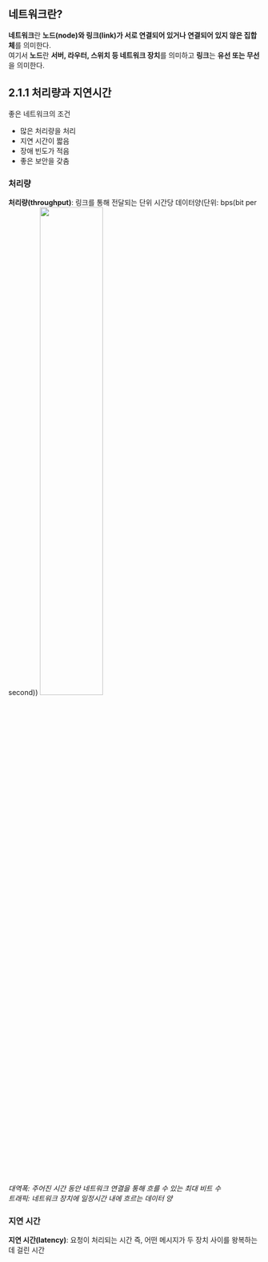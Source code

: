 ## 네트워크란?
**네트워크**란 **노드(node)와 링크(link)가 서로 연결되어 있거나 연결되어 있지 않은 집합체**를 의미한다.  
여기서 **노드**란 **서버, 라우터, 스위치 등 네트워크 장치**를 의미하고 **링크**는 **유선 또는 무선**을 의미한다.

## 2.1.1 처리량과 지연시간
좋은 네트워크의 조건
- 많은 처리량을 처리
- 지연 시간이 짧음
- 장애 빈도가 적음
- 좋은 보안을 갖춤

### 처리량
**처리량(throughput)**: 링크를 통해 전달되는 단위 시간당 데이터양(단위: bps(bit per second)) 
<img src="https://user-images.githubusercontent.com/91110192/197130510-3a527ba3-a22e-4289-90fe-eaead56ca97c.png" width="50%">  
_대역폭: 주어진 시간 동안 네트워크 연결을 통해 흐를 수 있는 최대 비트 수  
트래픽: 네트워크 장치에 일정시간 내에 흐르는 데이터 양_

### 지연 시간
**지연 시간(latency)**: 요청이 처리되는 시간 즉, 어떤 메시지가 두 장치 사이를 왕복하는 데 걸린 시간
